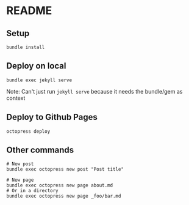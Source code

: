 # README

## Setup

    bundle install


## Deploy on local

    bundle exec jekyll serve

Note: Can't just run `jekyll serve` because it needs the bundle/gem as context


## Deploy to Github Pages

    octopress deploy

## Other commands

    # New post
    bundle exec octopress new post "Post title"

    # New page
    bundle exec octopress new page about.md
    # Or in a directory
    bundle exec octopress new page _foo/bar.md

